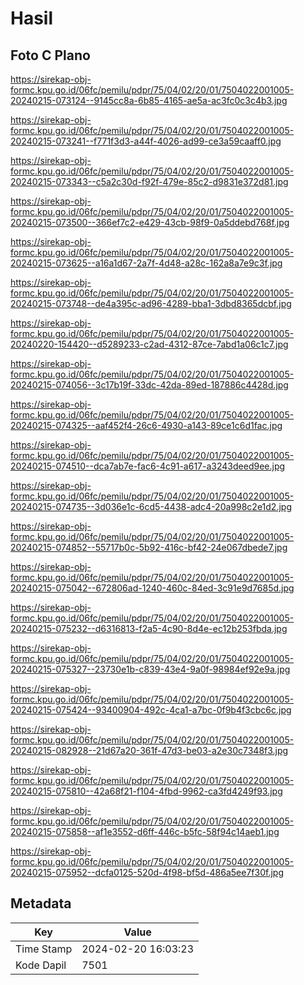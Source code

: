 # Hasil

## Foto C Plano

https://sirekap-obj-formc.kpu.go.id/06fc/pemilu/pdpr/75/04/02/20/01/7504022001005-20240215-073124--9145cc8a-6b85-4165-ae5a-ac3fc0c3c4b3.jpg

https://sirekap-obj-formc.kpu.go.id/06fc/pemilu/pdpr/75/04/02/20/01/7504022001005-20240215-073241--f771f3d3-a44f-4026-ad99-ce3a59caaff0.jpg

https://sirekap-obj-formc.kpu.go.id/06fc/pemilu/pdpr/75/04/02/20/01/7504022001005-20240215-073343--c5a2c30d-f92f-479e-85c2-d9831e372d81.jpg

https://sirekap-obj-formc.kpu.go.id/06fc/pemilu/pdpr/75/04/02/20/01/7504022001005-20240215-073500--366ef7c2-e429-43cb-98f9-0a5ddebd768f.jpg

https://sirekap-obj-formc.kpu.go.id/06fc/pemilu/pdpr/75/04/02/20/01/7504022001005-20240215-073625--a16a1d67-2a7f-4d48-a28c-162a8a7e9c3f.jpg

https://sirekap-obj-formc.kpu.go.id/06fc/pemilu/pdpr/75/04/02/20/01/7504022001005-20240215-073748--de4a395c-ad96-4289-bba1-3dbd8365dcbf.jpg

https://sirekap-obj-formc.kpu.go.id/06fc/pemilu/pdpr/75/04/02/20/01/7504022001005-20240220-154420--d5289233-c2ad-4312-87ce-7abd1a06c1c7.jpg

https://sirekap-obj-formc.kpu.go.id/06fc/pemilu/pdpr/75/04/02/20/01/7504022001005-20240215-074056--3c17b19f-33dc-42da-89ed-187886c4428d.jpg

https://sirekap-obj-formc.kpu.go.id/06fc/pemilu/pdpr/75/04/02/20/01/7504022001005-20240215-074325--aaf452f4-26c6-4930-a143-89ce1c6d1fac.jpg

https://sirekap-obj-formc.kpu.go.id/06fc/pemilu/pdpr/75/04/02/20/01/7504022001005-20240215-074510--dca7ab7e-fac6-4c91-a617-a3243deed9ee.jpg

https://sirekap-obj-formc.kpu.go.id/06fc/pemilu/pdpr/75/04/02/20/01/7504022001005-20240215-074735--3d036e1c-6cd5-4438-adc4-20a998c2e1d2.jpg

https://sirekap-obj-formc.kpu.go.id/06fc/pemilu/pdpr/75/04/02/20/01/7504022001005-20240215-074852--55717b0c-5b92-416c-bf42-24e067dbede7.jpg

https://sirekap-obj-formc.kpu.go.id/06fc/pemilu/pdpr/75/04/02/20/01/7504022001005-20240215-075042--672806ad-1240-460c-84ed-3c91e9d7685d.jpg

https://sirekap-obj-formc.kpu.go.id/06fc/pemilu/pdpr/75/04/02/20/01/7504022001005-20240215-075232--d6316813-f2a5-4c90-8d4e-ec12b253fbda.jpg

https://sirekap-obj-formc.kpu.go.id/06fc/pemilu/pdpr/75/04/02/20/01/7504022001005-20240215-075327--23730e1b-c839-43e4-9a0f-98984ef92e9a.jpg

https://sirekap-obj-formc.kpu.go.id/06fc/pemilu/pdpr/75/04/02/20/01/7504022001005-20240215-075424--93400904-492c-4ca1-a7bc-0f9b4f3cbc6c.jpg

https://sirekap-obj-formc.kpu.go.id/06fc/pemilu/pdpr/75/04/02/20/01/7504022001005-20240215-082928--21d67a20-361f-47d3-be03-a2e30c7348f3.jpg

https://sirekap-obj-formc.kpu.go.id/06fc/pemilu/pdpr/75/04/02/20/01/7504022001005-20240215-075810--42a68f21-f104-4fbd-9962-ca3fd4249f93.jpg

https://sirekap-obj-formc.kpu.go.id/06fc/pemilu/pdpr/75/04/02/20/01/7504022001005-20240215-075858--af1e3552-d6ff-446c-b5fc-58f94c14aeb1.jpg

https://sirekap-obj-formc.kpu.go.id/06fc/pemilu/pdpr/75/04/02/20/01/7504022001005-20240215-075952--dcfa0125-520d-4f98-bf5d-486a5ee7f30f.jpg


## Metadata

| Key        | Value               |
| ---------- | ------------------- |
| Time Stamp | 2024-02-20 16:03:23 |
| Kode Dapil | 7501                |



